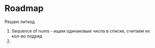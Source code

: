 # Roadmap
Решаю литкод
1. Sequence of nums - ищем одинаковые числа в списке, считаем их кол-во подряд
2.